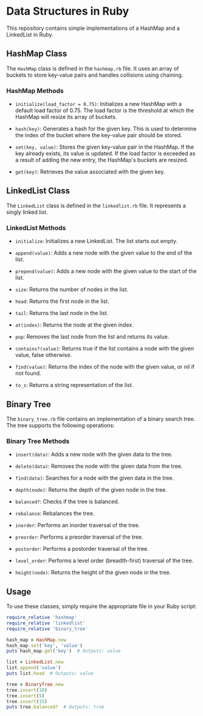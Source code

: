 # Data Structures in Ruby

This repository contains simple implementations of a HashMap and a LinkedList in Ruby.

## HashMap Class

The `HashMap` class is defined in the `hashmap.rb` file. It uses an array of buckets to store key-value pairs and handles collisions using chaining.

### HashMap Methods

- `initialize(load_factor = 0.75)`: Initializes a new HashMap with a default load factor of 0.75. The load factor is the threshold at which the HashMap will resize its array of buckets.

- `hash(key)`: Generates a hash for the given key. This is used to determine the index of the bucket where the key-value pair should be stored.

- `set(key, value)`: Stores the given key-value pair in the HashMap. If the key already exists, its value is updated. If the load factor is exceeded as a result of adding the new entry, the HashMap's buckets are resized.

- `get(key)`: Retrieves the value associated with the given key.

## LinkedList Class

The `LinkedList` class is defined in the `linkedlist.rb` file. It represents a singly linked list.

### LinkedList Methods

- `initialize`: Initializes a new LinkedList. The list starts out empty.

- `append(value)`: Adds a new node with the given value to the end of the list.

- `prepend(value)`: Adds a new node with the given value to the start of the list.

- `size`: Returns the number of nodes in the list.

- `head`: Returns the first node in the list.

- `tail`: Returns the last node in the list.

- `at(index)`: Returns the node at the given index.

- `pop`: Removes the last node from the list and returns its value.

- `contains?(value)`: Returns true if the list contains a node with the given value, false otherwise.

- `find(value)`: Returns the index of the node with the given value, or nil if not found.

- `to_s`: Returns a string representation of the list.

## Binary Tree

The `binary_tree.rb` file contains an implementation of a binary search tree. The tree supports the following operations:

### Binary Tree Methods

- `insert(data)`: Adds a new node with the given data to the tree.

- `delete(data)`: Removes the node with the given data from the tree.

- `find(data)`: Searches for a node with the given data in the tree.

- `depth(node)`: Returns the depth of the given node in the tree.

- `balanced?`: Checks if the tree is balanced.

- `rebalance`: Rebalances the tree.

- `inorder`: Performs an inorder traversal of the tree.

- `preorder`: Performs a preorder traversal of the tree.

- `postorder`: Performs a postorder traversal of the tree.

- `level_order`: Performs a level order (breadth-first) traversal of the tree.

- `height(node)`: Returns the height of the given node in the tree.

## Usage

To use these classes, simply require the appropriate file in your Ruby script:

```ruby
require_relative 'hashmap'
require_relative 'linkedlist'
require_relative 'binary_tree'

hash_map = HashMap.new
hash_map.set('key', 'value')
puts hash_map.get('key')  # Outputs: value

list = LinkedList.new
list.append('value')
puts list.head  # Outputs: value

tree = BinaryTree.new
tree.insert(10)
tree.insert(5)
tree.insert(15)
puts tree.balanced?  # Outputs: true
```
